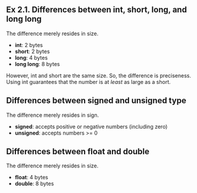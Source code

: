 ## Ex 2.1. Differences between int, short, long, and long long 
The difference merely resides in size.

- **int**: 2 bytes
- **short**: 2 bytes
- **long**: 4 bytes
- **long long**:  8 bytes

However, int and short are the same size. So, the difference is preciseness. Using int guarantees that the number is at *least* as large as a short. 

## Differences between signed and unsigned type
The difference merely resides in sign.

- **signed**: accepts positive or negative numbers (including zero)
- **unsigned**: accepts numbers >= 0

## Differences between float and double
The difference merely resides in size.

- **float**: 4 bytes
- **double**: 8 bytes
